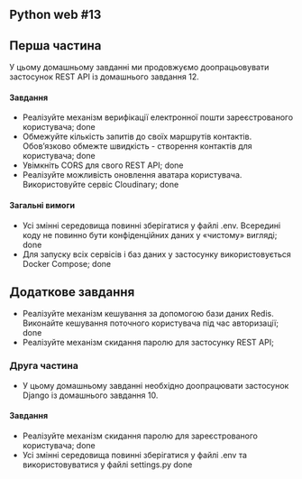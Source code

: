 ## Python web #13

## Перша частина

У цьому домашньому завданні ми продовжуємо доопрацьовувати застосунок REST API із домашнього завдання 12.

#### Завдання

  - Реалізуйте механізм верифікації електронної пошти зареєстрованого користувача; done
  - Обмежуйте кількість запитів до своїх маршрутів контактів. Обов’язково обмежте швидкість - створення контактів для користувача; done
  - Увімкніть CORS для свого REST API; done
  - Реалізуйте можливість оновлення аватара користувача. Використовуйте сервіс Cloudinary; done

#### Загальні вимоги

  - Усі змінні середовища повинні зберігатися у файлі .env. Всередині коду не повинно бути конфіденційних даних у «чистому» вигляді; done
  - Для запуску всіх сервісів і баз даних у застосунку використовується Docker Compose; done

## Додаткове завдання

  - Реалізуйте механізм кешування за допомогою бази даних Redis. Виконайте кешування поточного користувача під час авторизації; done 
  - Реалізуйте механізм скидання паролю для застосунку REST API;

### Друга частина

  - У цьому домашньому завданні необхідно доопрацювати застосунок Django із домашнього завдання 10.

#### Завдання

  - Реалізуйте механізм скидання паролю для зареєстрованого користувача; done
  - Усі змінні середовища повинні зберігатися у файлі .env та використовуватися у файлі settings.py done